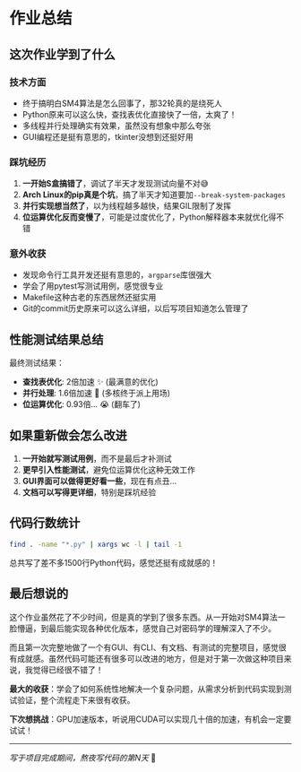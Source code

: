 # 作业总结

## 这次作业学到了什么

### 技术方面
- 终于搞明白SM4算法是怎么回事了，那32轮真的是绕死人
- Python原来可以这么快，查找表优化直接快了一倍，太爽了！
- 多线程并行处理确实有效果，虽然没有想象中那么夸张
- GUI编程还是挺有意思的，tkinter没想到还挺好用

### 踩坑经历
1. **一开始S盒搞错了**，调试了半天才发现测试向量不对😅
2. **Arch Linux的pip真是个坑**，搞了半天才知道要加`--break-system-packages`
3. **并行实现想当然了**，以为线程越多越快，结果GIL限制了发挥
4. **位运算优化反而变慢了**，可能是过度优化了，Python解释器本来就优化得不错

### 意外收获
- 发现命令行工具开发还挺有意思的，`argparse`库很强大
- 学会了用pytest写测试用例，感觉很专业
- Makefile这种古老的东西居然还挺实用
- Git的commit历史原来可以这么详细，以后写项目知道怎么管理了

## 性能测试结果总结

最终测试结果：
- **查找表优化**: 2倍加速 ✨ (最满意的优化)
- **并行处理**: 1.6倍加速 💪 (多核终于派上用场)  
- **位运算优化**: 0.93倍... 😭 (翻车了)

## 如果重新做会怎么改进

1. **一开始就写测试用例**，而不是最后才补测试
2. **更早引入性能测试**，避免位运算优化这种无效工作
3. **GUI界面可以做得更好看一些**，现在有点丑...
4. **文档可以写得更详细**，特别是踩坑经验

## 代码行数统计

```bash
find . -name "*.py" | xargs wc -l | tail -1
```

总共写了差不多1500行Python代码，感觉还挺有成就感的！

## 最后想说的

这个作业虽然花了不少时间，但是真的学到了很多东西。从一开始对SM4算法一脸懵逼，到最后能实现各种优化版本，感觉自己对密码学的理解深入了不少。

而且第一次完整地做了一个有GUI、有CLI、有文档、有测试的完整项目，感觉很有成就感。虽然代码可能还有很多可以改进的地方，但是对于第一次做这种项目来说，我觉得已经很不错了！

**最大的收获**：学会了如何系统性地解决一个复杂问题，从需求分析到代码实现到测试验证，整个流程走下来很有收获。

**下次想挑战**：GPU加速版本，听说用CUDA可以实现几十倍的加速，有机会一定要试试！

---
*写于项目完成期间，熬夜写代码的第N天* 🌙
